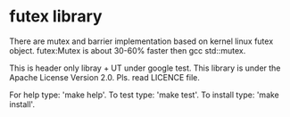# futex library

There are mutex and barrier implementation based on kernel linux futex object.
futex:Mutex is about 30-60% faster then gcc std::mutex.

This is header only libray + UT under google test.
This library is under the Apache License Version 2.0.
Pls. read LICENCE file.

For help type: 'make help'.
To test type: 'make test'.
To install type: 'make install'.

